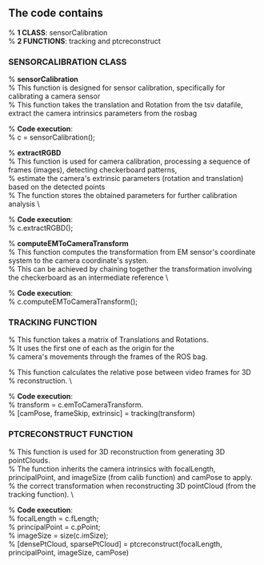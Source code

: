 ## The code contains 
% **1 CLASS**: sensorCalibration \
% **2 FUNCTIONS**: tracking and ptcreconstruct

### SENSORCALIBRATION CLASS 
% **sensorCalibration** \
% This function is designed for sensor calibration, specifically for calibrating a camera sensor \
% This function takes the translation and Rotation from the tsv datafile, extract the camera intrinsics parameters from the rosbag 

% **Code execution**: \
% c = sensorCalibration(); 

% **extractRGBD** \
% This function is used for camera calibration, processing a sequence of frames (images), detecting checkerboard patterns, \
% estimate the camera's extrinsic parameters (rotation and translation) based on the detected points \
% The function stores the obtained parameters for further calibration analysis \

% **Code execution**: \
% c.extractRGBD(); 

% **computeEMToCameraTransform** \
% This function computes the transformation from EM sensor's coordinate system to the camera coordinate's systen. \
% This can be achieved by chaining together the transformation involving the checkerboard as an intermediate reference \

% **Code execution**: \
% c.computeEMToCameraTransform();

### TRACKING FUNCTION
% This function takes a matrix of Translations and Rotations. \
% It uses the first one of each as the origin for the \
% camera's movements through the frames of the ROS bag. 

% This function calculates the relative pose between video frames for 3D \
% reconstruction. \

% **Code execution**: \
% transform = c.emToCameraTransform. \
% [camPose, frameSkip, extrinsic] = tracking(transform)

### PTCRECONSTRUCT FUNCTION
% This function is used for 3D reconstruction from generating 3D pointClouds. \
% The function inherits the camera intrinsics with focalLength, principalPoint, and imageSize (from calib function) and camPose to apply. \
% the correct transformation when reconstructing 3D pointCloud (from the tracking function). \

% **Code execution**: \
% focalLength = c.fLength;\
% principalPoint = c.pPoint; \
% imageSize = size(c.imSize); \
% [densePtCloud, sparsePtCloud] = ptcreconstruct(focalLength, principalPoint, imageSize, camPose)
